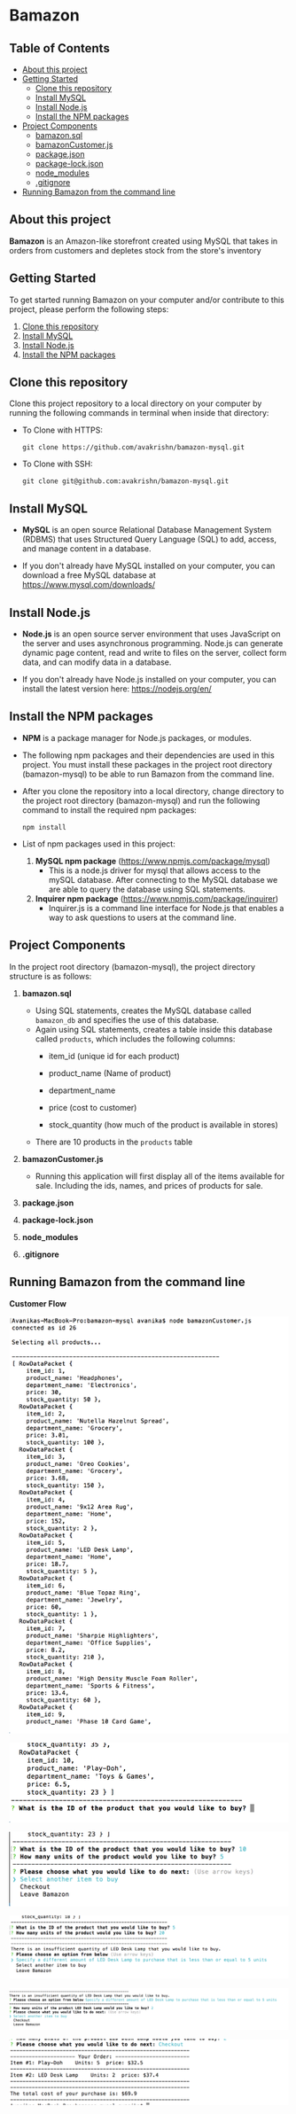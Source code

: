 # Bamazon

## Table of Contents
* [About this project](#about)
* [Getting Started](#start)
    * [Clone this repository](#clone)
    * [Install MySQL](#MySQL)
    * [Install Node.js](#node)
    * [Install the NPM packages](#npm)
* [Project Components](#components)
    * [bamazon.sql](#bamazon-sql)
    * [bamazonCustomer.js](#bamazon-customer)
    * [package.json](#package)
    * [package-lock.json](#package-lock)
    * [node_modules](#node-modules)
    * [.gitignore](#gitignore)
* [Running Bamazon from the command line](#command-line)


## <a id="about"></a> About this project

**Bamazon** is an Amazon-like storefront created using MySQL that takes in orders from customers and depletes stock from the store's inventory


## <a id="start"></a> Getting Started

To get started running Bamazon on your computer and/or contribute to this project, please perform the following steps:

1. [Clone this repository](#clone)
2. [Install MySQL](#MySQL)
3. [Install Node.js](#node)
4. [Install the NPM packages](#npm)

## <a id="clone-repository"></a> Clone this repository

Clone this project repository to a local directory on your computer by running the following commands in terminal when inside that directory:

* To Clone with HTTPS:
    ```
    git clone https://github.com/avakrishn/bamazon-mysql.git
    ``` 

* To Clone with SSH:
    ```
    git clone git@github.com:avakrishn/bamazon-mysql.git
    ```

## <a id="MySQL"></a> Install MySQL

* **MySQL** is an open source Relational Database Management System (RDBMS) that uses Structured Query Language (SQL) to add, access, and manage content in a database. 

* If you don't already have MySQL installed on your computer, you can download a free MySQL database at https://www.mysql.com/downloads/


## <a id="node"></a> Install Node.js

* **Node.js** is an open source server environment that uses JavaScript on the server and uses asynchronous programming. Node.js can generate dynamic page content, read and write to files on the server, collect form data, and can modify data in a database.

* If you don't already have Node.js installed on your computer, you can install the latest version here: https://nodejs.org/en/

## <a id="npm"></a> Install the NPM packages

* **NPM** is a package manager for Node.js packages, or modules.

* The following npm packages and their dependencies are used in this project. You must install these packages in the project root directory (bamazon-mysql) to be able to run Bamazon from the command line.

* After you clone the repository into a local directory, change directory to the project root directory (bamazon-mysql) and run the following command to install the required npm packages:

    ```
    npm install
    ```

* List of npm packages used in this project:

    1.  **MySQL npm package** (https://www.npmjs.com/package/mysql)
        * This is a node.js driver for mysql that allows access to the mySQL database. After connecting to the MySQL database we are able to query the database using SQL statements.
    2.  **Inquirer npm package** (https://www.npmjs.com/package/inquirer)
        * Inquirer.js is a command line interface for Node.js that enables a way to ask questions to users at the command line.

## <a id="components"></a> Project Components

In the project root directory (bamazon-mysql), the project directory structure is as follows:
1. <a id="bamazon-sql"></a> **bamazon.sql**
    * Using SQL statements, creates the MySQL database called `bamazon_db` and specifies the use of this database.
    * Again using SQL statements, creates a table inside this database called `products`, which includes the following columns:
        * item_id (unique id for each product)

        * product_name (Name of product)

        * department_name

        * price (cost to customer)

        * stock_quantity (how much of the product is available in stores)
    * There are 10 products in the `products` table

2. <a id="bamazon-customer"></a> **bamazonCustomer.js**

    * Running this application will first display all of the items available for sale. Including the ids, names, and prices of products for sale.

3. <a id="package"></a>**package.json** 
4. <a id="package-lock"></a>**package-lock.json** 
5. <a id="node-modules"></a>**node_modules** 
6. <a id="gitignore"></a>**.gitignore** 

## <a id="command-line"></a> Running Bamazon from the command line

**Customer Flow**

![Customer Flow 1](https://raw.githubusercontent.com/avakrishn/bamazon-mysql/master/assets/images/customer-flow-1.png)

![Customer Flow 2](https://raw.githubusercontent.com/avakrishn/bamazon-mysql/master/assets/images/customer-flow-2.png)

![Customer Flow 3](https://raw.githubusercontent.com/avakrishn/bamazon-mysql/master/assets/images/customer-flow-3.png)

![Customer Flow 4](https://raw.githubusercontent.com/avakrishn/bamazon-mysql/master/assets/images/customer-flow-4.png)

![Customer Flow 5](https://raw.githubusercontent.com/avakrishn/bamazon-mysql/master/assets/images/customer-flow-5.png)

![Customer Flow 6](https://raw.githubusercontent.com/avakrishn/bamazon-mysql/master/assets/images/customer-flow-6.png)

